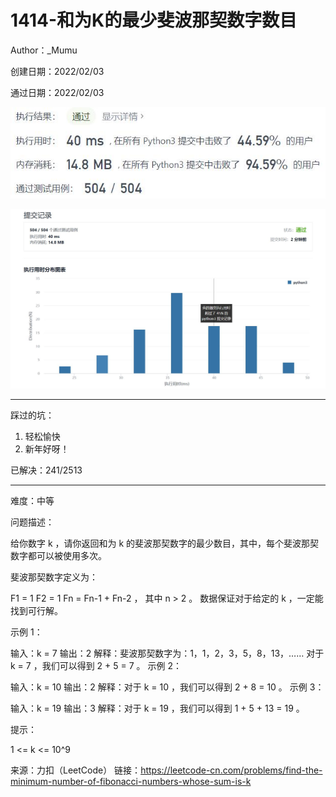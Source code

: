 # 1414-和为K的最少斐波那契数字数目

Author：_Mumu

创建日期：2022/02/03

通过日期：2022/02/03

![](./通过截图2.jpg)

![](./通过截图1.jpg)

*****

踩过的坑：

1. 轻松愉快
4. 新年好呀！

已解决：241/2513

*****

难度：中等

问题描述：

给你数字 k ，请你返回和为 k 的斐波那契数字的最少数目，其中，每个斐波那契数字都可以被使用多次。

斐波那契数字定义为：

F1 = 1
F2 = 1
Fn = Fn-1 + Fn-2 ， 其中 n > 2 。
数据保证对于给定的 k ，一定能找到可行解。

 

示例 1：

输入：k = 7
输出：2 
解释：斐波那契数字为：1，1，2，3，5，8，13，……
对于 k = 7 ，我们可以得到 2 + 5 = 7 。
示例 2：

输入：k = 10
输出：2 
解释：对于 k = 10 ，我们可以得到 2 + 8 = 10 。
示例 3：

输入：k = 19
输出：3 
解释：对于 k = 19 ，我们可以得到 1 + 5 + 13 = 19 。


提示：

1 <= k <= 10^9

来源：力扣（LeetCode）
链接：https://leetcode-cn.com/problems/find-the-minimum-number-of-fibonacci-numbers-whose-sum-is-k
